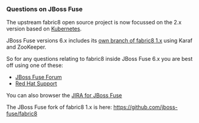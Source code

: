 ### Questions on JBoss Fuse 

The upstream fabric8 open source project is now focussed on the 2.x version based on [Kubernetes](http://kubernetes.io/).

JBoss Fuse versions 6.x includes its [own branch of fabric8 1.x](https://github.com/jboss-fuse/fabric8) using Karaf and ZooKeeper.

So for any questions relating to fabric8 inside JBoss Fuse 6.x you are best off using one of these:
 
* [JBoss Fuse Forum](https://developer.jboss.org/en/products/fuse)
* [Red Hat Support](https://access.redhat.com/)

You can also browser the [JIRA for JBoss Fuse](https://issues.jboss.org/projects/ENTESB)

The JBoss Fuse fork of fabric8 1.x is here: https://github.com/jboss-fuse/fabric8
